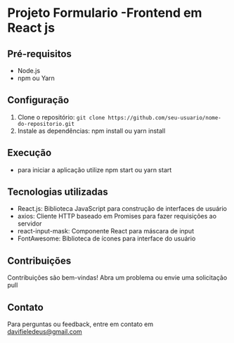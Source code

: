 # Projeto Formulario -Frontend em React js

## Pré-requisitos
- Node.js
- npm ou Yarn

## Configuração
1. Clone o repositório: `git clone https://github.com/seu-usuario/nome-do-repositorio.git`
2. Instale as dependências:
   npm install ou yarn install

## Execução
- para iniciar a aplicação utilize npm start ou yarn start

## Tecnologias utilizadas
- React.js: Biblioteca JavaScript para construção de interfaces de usuário
- axios: Cliente HTTP baseado em Promises para fazer requisições ao servidor
- react-input-mask: Componente React para máscara de input
- FontAwesome: Biblioteca de ícones para interface do usuário

## Contribuições
Contribuições são bem-vindas! Abra um problema ou envie uma solicitação pull

## Contato
Para perguntas ou feedback, entre em contato em davifieledeus@gmail.com
